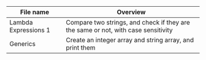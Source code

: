 File name | Overview
----------|----------
Lambda Expressions 1 | Compare two strings, and check if they are the same or not, with case sensitivity
Generics | Create an integer array and string array, and print them
